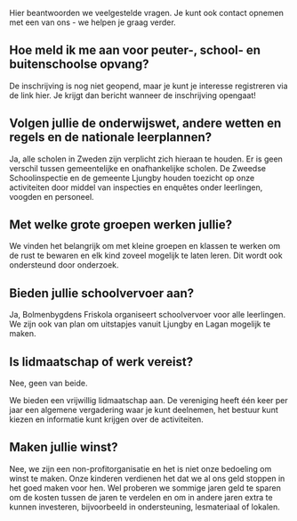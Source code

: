 ---
---
Hier beantwoorden we veelgestelde vragen. Je kunt ook contact opnemen met een van ons - we helpen je graag verder.


## Hoe meld ik me aan voor peuter-, school- en buitenschoolse opvang?

De inschrijving is nog niet geopend, maar je kunt je interesse registreren via de link hier. Je krijgt dan bericht wanneer de inschrijving opengaat!



## Volgen jullie de onderwijswet, andere wetten en regels en de nationale leerplannen?



Ja, alle scholen in Zweden zijn verplicht zich hieraan te houden. Er is geen verschil tussen gemeentelijke en onafhankelijke scholen. De Zweedse Schoolinspectie en de gemeente Ljungby houden toezicht op onze activiteiten door middel van inspecties en enquêtes onder leerlingen, voogden en personeel. 



## Met welke grote groepen werken jullie?



We vinden het belangrijk om met kleine groepen en klassen te werken om de rust te bewaren en elk kind zoveel mogelijk te laten leren. Dit wordt ook ondersteund door onderzoek. 




## Bieden jullie schoolvervoer aan? 



Ja, Bolmenbygdens Friskola organiseert schoolvervoer voor alle leerlingen. We zijn ook van plan om uitstapjes vanuit Ljungby en Lagan mogelijk te maken. 


## Is lidmaatschap of werk vereist?



Nee, geen van beide.

We bieden een vrijwillig lidmaatschap aan. De vereniging heeft één keer per jaar een algemene vergadering waar je kunt deelnemen, het bestuur kunt kiezen en informatie kunt krijgen over de activiteiten.


## Maken jullie winst?


Nee, we zijn een non-profitorganisatie en het is niet onze bedoeling om winst te maken. Onze kinderen verdienen het dat we al ons geld stoppen in het goed maken voor hen. Wel proberen we sommige jaren geld te sparen om de kosten tussen de jaren te verdelen en om in andere jaren extra te kunnen investeren, bijvoorbeeld in ondersteuning, lesmateriaal of lokalen.
